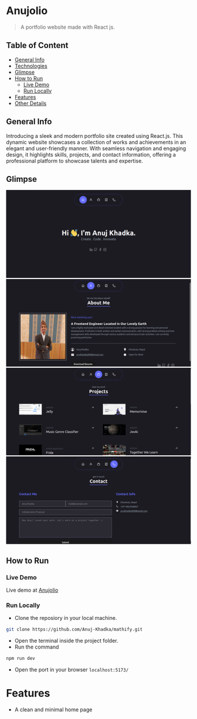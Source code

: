 # Anujolio
> A portfolio website made with React js.


## Table of Content 
- [General Info](#general-info)
- [Technologies](#technologies)
- [Glimpse](#glimpse)
- [How to Run](#how-to-run)
    - [Live Demo](#live-demo)
    - [Run Locally](#run-locally)
- [Features](#features)
- [Other Details](#other-details)

## General Info
Introducing a sleek and modern portfolio site created using React.js. This dynamic website showcases a collection of works and achievements in an elegant and user-friendly manner. With seamless navigation and engaging design, it highlights skills, projects, and contact information, offering a professional platform to showcase talents and expertise.

## Glimpse
<p>
    <img src="documentations/images/home.png" alt="home" />
    <img src="documentations/images/about.png" alt="about" />
    <img src="documentations/images/projects.png" alt="projects" />
    <img src="documentations/images/contact.png" alt="contact" />
</p>

## How to Run
### Live Demo
Live demo at <a href="https://anujolio.netlify.app/" target="_blank">Anujolio</a>

### Run Locally
- Clone the reposiory in your local machine.
```bash
git clone https://github.com/Anuj-Khadka/mathify.git
```
- Open the terminal inside the project folder.
- Run the command
```bash
npm run dev
```
- Open the port in your browser `localhost:5173/` <br/>

# Features
- A clean and minimal home page
